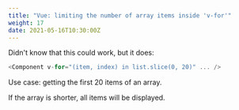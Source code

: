 ```yaml
---
title: "Vue: limiting the number of array items inside 'v-for'"
weight: 17
date: 2021-05-16T10:30:00Z
---
```


Didn't know that this could work, but it does:

```js
<Component v-for="(item, index) in list.slice(0, 20)" ... />
```

Use case: getting the first 20 items of an array.

If the array is shorter, all items will be displayed.